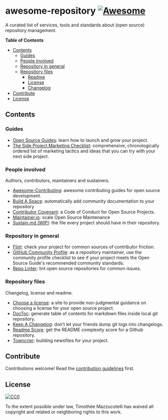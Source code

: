 # awesome-repository [![Awesome](https://cdn.rawgit.com/sindresorhus/awesome/d7305f38d29fed78fa85652e3a63e154dd8e8829/media/badge.svg)](https://github.com/sindresorhus/awesome)

A curated list of services, tools and standards about (open source) repository
management.

<!-- START doctoc generated TOC please keep comment here to allow auto update -->
<!-- DON'T EDIT THIS SECTION, INSTEAD RE-RUN doctoc TO UPDATE -->
**Table of Contents**

- [Contents](#contents)
  - [Guides](#guides)
  - [People involved](#people-involved)
  - [Repository in general](#repository-in-general)
  - [Repository files](#repository-files)
    - [Readme](#readme)
    - [License](#license)
    - [Changelog](#changelog)
- [Contribute](#contribute)
- [License](#license-1)

<!-- END doctoc generated TOC please keep comment here to allow auto update -->

## Contents

### Guides
- [Open Source Guides](https://opensource.guide/):
  learn how to launch and grow your project.
- [The Side Project Marketing Checklist](https://github.com/karllhughes/side-project-marketing):
  comprehensive, chronologically ordered list of marketing tactics and ideas
  that you can try with your next side project.

### People involved
Authors, contributors, maintainers and sustainers.

- [Awesome-Contributing](https://github.com/mntnr/awesome-contributing):
  awesome contributing guides for open source development.
- [Build A Space](https://github.com/mntnr/build-a-space):
  automatically add community documentation to your repository
- [Contributor Covenant](https://www.contributor-covenant.org/):
  a Code of Conduct for Open Source Projects.
- [Maintainer.io](https://maintainer.io/):
  scale Open Source Maintenance
- [Sustain.md (WIP)](https://github.com/sustainers/sustain.md):
  the file every project should have in their repository.

### Repository in general
- [Flint](https://github.com/pengwynn/flint):
  check your project for common sources of contributor friction.
- [GitHub Community Profile](https://help.github.com/articles/viewing-your-community-profile/):
  as a repository maintainer, use the community profile checklist to see if your
  project meets the Open Source Guide's recommended community standards.
- [Repo Linter](https://github.com/todogroup/repolinter):
  lint open source repositories for common issues.

### Repository files
Changelog, license and readme.

- [Choose a license](https://choosealicense.com/):
  a site to provide non-judgmental guidance on choosing a license for your
  open source project.
- [DocToc](https://github.com/thlorenz/doctoc):
  generate table of contents for markdown files inside local git repository.
- [Keep A Changelog](http://keepachangelog.com/en/1.0.0/):
  don’t let your friends dump git logs into changelogs.
- [Readme Score](https://github.com/clayallsopp/readme-score):
  get the README complexity score for a Github repository.
- [Towncrier](https://github.com/hawkowl/towncrier):
  building newsfiles for your project.

## Contribute
Contributions welcome! Read the [contribution guidelines](CONTRIBUTING.md) first.

## License
[![CC0](http://mirrors.creativecommons.org/presskit/buttons/88x31/svg/cc-zero.svg)](https://creativecommons.org/publicdomain/zero/1.0/)

To the extent possible under law, Timothée Mazzucotelli has waived all copyright
and related or neighboring rights to this work.
